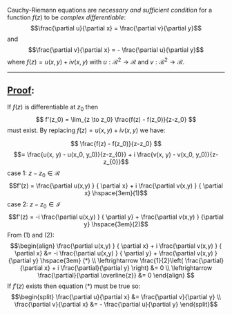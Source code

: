 Cauchy-Riemann equations are *necessary and sufficient condition* for a function $f(z)$ to be *complex differentiable*:
$$\frac{\partial u}{\partial x} = \frac{\partial v}{\partial y}$$
and
$$\frac{\partial v}{\partial x} = - \frac{\partial u}{\partial y}$$
where $f(z) = u(x,y) + iv(x,y)$ with $u: \mathcal{R}^2 \to \mathcal{R}$ and $v: \mathcal{R}^2 \to \mathcal{R}$.

---
## <u>Proof</u>:
If $f(z)$ is differentiable at $z_0$ then
$$
f'(z_0) = \lim_{z \to z_0} \frac{f(z) - f(z_0)}{z-z_0}
$$
must exist. By replacing $f(z) = u(x,y) + iv(x,y)$ we have:

$$
\frac{f(z) - f(z_0)}{z-z_0}
$$
$$= \frac{u(x, y) - u(x_0, y_0)}{z-z_{0}} + i \frac{v(x, y) - v(x_0, y_0)}{z-z_{0}}$$
case 1: $z-z_0 \in \mathcal{R}$
$$f'(z) = \frac{\partial u(x,y) } { \partial x} + i \frac{\partial v(x,y) } { \partial x} \hspace{3em}(1)$$
case 2: $z-z_0 \in \mathcal{I}$
$$f'(z) = -i \frac{\partial u(x,y) } { \partial y} + \frac{\partial v(x,y) } {\partial y} \hspace{3em}(2)$$
From $(1)$ and $(2)$:
$$\begin{align}
\frac{\partial u(x,y) } { \partial x} + i \frac{\partial v(x,y) } { \partial x} &= -i \frac{\partial u(x,y) } { \partial y} + \frac{\partial v(x,y) } {\partial y} \hspace{3em} (*) \\ 
\leftrightarrow \frac{1}{2}\left( \frac{\partial}{\partial x} + i \frac{\partial}{\partial y} \right) &= 0 \\
\leftrightarrow \frac{\partial}{\partial \overline{z}} &= 0
\end{align}
$$
If $f'(z)$ exists then equation $(*)$ must be true so:
$$\begin{split}
\frac{\partial u}{\partial x} &= \frac{\partial v}{\partial y} \\
\frac{\partial v}{\partial x} &= - \frac{\partial u}{\partial y}
\end{split}$$
